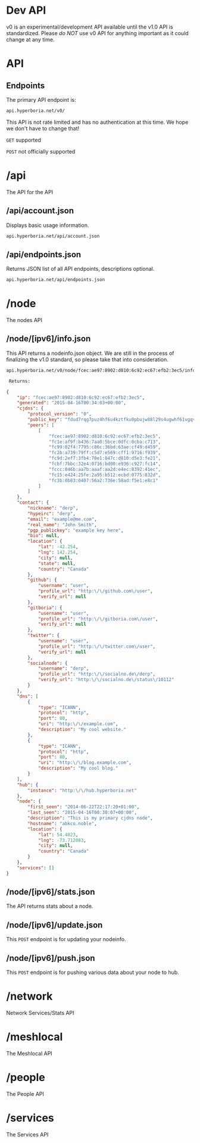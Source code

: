 Dev API
=========

v0 is an experimental/development API available until the v1.0 API is standardized. Please *do NOT* use v0 API for anything important as it could change at any time.

API
===

Endpoints
----------------

The primary API endpoint is:

``` html
api.hyperboria.net/v0/
```

This API is not rate limited and has no authentication at this time. We hope we don't have to change that!

<code>GET</code> supported

<code>POST</code> not officially supported

/api
=====

The API for the API

/api/account.json
-------------------------
Displays basic usage information.

``` html
api.hyperboria.net/api/account.json
```

/api/endpoints.json
-------------------------
Returns JSON list of all API endpoints, descriptions optional.

``` html
api.hyperboria.net/api/endpoints.json
```

/node
=====

The nodes API

/node/[ipv6]/info.json
--------------------------

This API returns a nodeinfo.json object.
We are still in the process of finalizing the v1.0 standard, so please take that into consideration.

``` html
api.hyperboria.net/v0/node/fcec:ae97:8902:d810:6c92:ec67:efb2:3ec5/info.json

 Returns:
```

``` json
{
    "ip": "fcec:ae97:8902:d810:6c92:ec67:efb2:3ec5",
    "generated": "2015-04-16T00:34:03+00:00",
    "cjdns": {
        "protocol_version": "0",
        "public_key": "fdud7rqg7puz4hf6u4kztfku0pbujw88l29s4ugwhf61vgqv6cj0.k",
        "peers": [
            [
                "fcec:ae97:8902:d810:6c92:ec67:efb2:3ec5",
                "fc1e:af9f:b436:7aa0:5bce:0dfc:0cba:c713",
                "fc99:02f4:7795:c86c:36bd:63ae:cf49:d459",
                "fc2b:a739:79ff:c5d7:e569:cff1:9716:f939",
                "fc9d:2ef7:3fb4:70e1:847c:d810:d5e3:fe21",
                "fcbf:7bbc:32e4:0716:bd00:e936:c927:fc14",
                "fccc:846b:aa7b:aaaf:aa2d:e4ec:8392:41ec",
                "fc15:e424:25fe:2a95:b512:ecbd:0775:832d",
                "fc3b:0b83:0407:56a2:736e:58ad:f5e1:e8c1"
            ]
        ]
    },
    "contact": {
        "nickname": "derp",
        "hypeirc": "derp",
        "email": "example@me.com",
        "real_name": "John Smith",
        "pgp_publickey": "example key here",
        "bio": null,
        "location": {
            "lat": -42.254,
            "lng": 142.254,
            "city": null,
            "state": null,
            "country": "Canada"
        },
        "github": {
            "username": "user",
            "profile_url": "http:\/\/github.com\/user",
            "verify_url": null
        },
        "gitboria": {
            "username": "user",
            "profile_url": "http:\/\/gitboria.com\/user",
            "verify_url": null
        },
        "twitter": {
            "username": "user",
            "profile_url": "http:\/\/twitter.com\/user",
            "verify_url": null
        },
        "socialnode": {
            "username": "derp",
            "profile_url": "http:\/\/socialno.de\/derp",
            "verify_url": "http:\/\/socialno.de\/status\/10112"
        }
    },
    "dns": [
        {
            "type": "ICANN",
            "protocol": "http",
            "port": 80,
            "uri": "http:\/\/example.com",
            "description": "My cool website."
        },
        {
            "type": "ICANN",
            "protocol": "http",
            "port": 80,
            "uri": "http:\/\/blog.example.com",
            "description": "My cool blog."
        }
    ],
    "hub": {
        "instance": "http:\/\/hub.hyperboria.net"
    },
    "node": {
        "first_seen": "2014-06-22T22:17:20+01:00",
        "last_seen": "2015-04-16T00:30:07+00:00",
        "description": "This is my primary cjdns node",
        "hostname": "abkco.noble",
        "location": {
            "lat": 54.4023,
            "lng": -73.712083,
            "city": null,
            "country": "Canada"
        }
    },
    "services": []
}
```

/node/[ipv6]/stats.json
---------------------------

The API returns stats about a node.

/node/[ipv6]/update.json
------------------------------

This <code>POST</code> endpoint is for updating your nodeinfo.

/node/[ipv6]/push.json
----------------------------

This <code>POST</code> endpoint is for pushing various data about your node to hub.

/network
========

Network Services/Stats API

/meshlocal
========

The Meshlocal API

/people
========

The People API


/services
========

The Services API